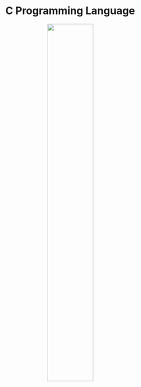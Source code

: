 <h1 align="center"><strong class="fancy-text">C Programming Language</strong> </h1>
 
<p align="center">
  <img src="https://github.com/salimizel/alx-low_level_programming/blob/master/unnamed.png" width="50%">
</p>
